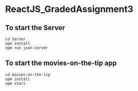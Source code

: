 # ReactJS_GradedAssignment3

## To start the Server
```
cd Server
npm install
npm run json-server
```
## To start the movies-on-the-tip app
```
cd movies-on-the-tip
npm install
npm start
```
